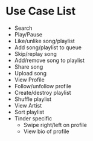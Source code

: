 # Use Case List

- Search
- Play/Pause
- Like/unlike song/playlist
- Add song/playlist to queue
- Skip/replay song
- Add/remove song to playlist
- Share song
- Upload song
- View Profile 
- Follow/unfollow profile
- Create/destroy playlist
- Shuffle playlist
- View Artist
- Sort playlist
- Tinder specific 
  - Swipe right/left on profile 
  - View bio of profile